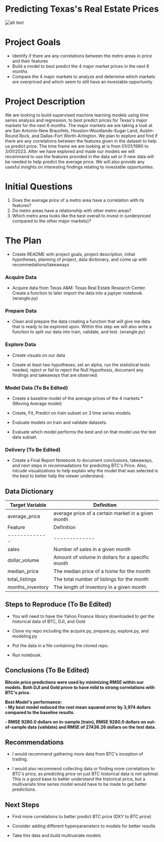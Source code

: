 # <div align="center">Predicting Texas's Real Estate Prices</div>


![alt text](https://cosmic-s3.imgix.net/43a6a620-e671-11eb-b45e-251845c7c90f-TEXAS.png?auto=format&w=1920&q=20)

# Project Goals

 - Identify if there are any correlations between the metro areas in price and their features
 - Build a model to best predict the 4 major market prices in the next 6 months
 - Compare the 4 major markets to analyze and determine which markets are overpriced and which seem to still have an investable opportunity 

# Project Description

We are looking to build supervised machine learning models using time series analysis and regression, to best predict prices for Texas's major markets for the next 6 months. The major markets we are taking a look at are San Antonio-New Braunfels, Houston-Woodlands-Sugar Land, Austin-Round Rock, and Dallas-Fort Worth-Arlington. We plan to explore and find if there are any correlations between the features given in the dataset to help us predict price. The time frame we are looking at is from 01/01/1990 to 3/01/2023. After we have explored and made our models we will recommend to use the features provided in the data set or if new data will be needed to help predict the average price. We will also provide any usesful insights on interesting findings relating to investable opportunties.

# Initial Questions

 1. Does the average price of a metro area have a correlation with its features?
 2. Do metro areas have a relationship with other metro areas?
 3. Which metro area looks like the best overall to invest in (underpriced compared to the other major markets)?


# The Plan

 - Create README with project goals, project description, initial hypotheses, planning of project, data dictionary, and come up with recommedations/takeaways

### Acquire Data
 - Acquire data from Texas A&M: Texas Real Estate Research Center. Create a function to later import the data into a juptyer notebook. (wrangle.py)

### Prepare Data
 - Clean and prepare the data creating a function that will give me data that is ready to be explored upon. Within this step we will also write a function to split our data into train, validate, and test. (wrangle.py) 
 
### Explore Data
- Create visuals on our data 

- Create at least two hypotheses, set an alpha, run the statistical tests needed, reject or fail to reject the Null Hypothesis, document any findings and takeaways that are observed.

### Model Data (To Be Edited)
 - Create a baseline model of the average prices of the 4 markets *(Moving Average model)
 
 - Create, Fit, Predict on train subset on 3 time series models.
 
 - Evaluate models on train and validate datasets.
 
 - Evaluate which model performs the best and on that model use the test data subset.
 
### Delivery (To Be Edited)
 - Create a Final Report Notebook to document conclusions, takeaways, and next steps in recommadations for predicitng BTC's Price. Also, inlcude visualizations to help explain why the model that was selected is the best to better help the viewer understand. 


## Data Dictionary


| Target Variable |     Definition     |
| --------------- | ------------------ |
|      average_price    | average price of a certain market in a given month |
| Feature  | Definition |
| ------------- | ------------- |
| sales | Number of sales in a given month |
| dollar_volume | Amount of volume in dollars for a specific month  |
| median_price | The median price of a home for the month |
| total_listings | The total number of listings for the month |
| months_inventory | The length of inventory in a given month |


## Steps to Reproduce (To Be Edited)

 - You will need to have the Yahoo Finance library downloaded to get the historical data of BTC, DJI, and Gold

- Clone my repo including the acquire.py, prepare.py, explore.py, and modeling.py 

- Put the data in a file containing the cloned repo.

- Run notebook.

## Conclusions (To Be Edited)

**Bitcoin price predictions were used by minimizing RMSE within our models. Both DJI and Gold prove to have mild to strong correlations with BTC's price.**


 
**Best Model's performance:<br>**
**- My best model reduced the root mean squared error by 3,974 dollars compared to the baseline results.**

**- RMSE 9280.0 dollars on in-sample (train), RMSE 9280.0 dollars on out-of-sample data (validate) and RMSE of 27436.26 dollars on the test data.**

## Recommendations
- I would recommend gathering more data from BTC's inception of trading.

- I would also recommend collecting data or finding more correlations to BTC's price, as predicitng price on just BTC historical data is not optimal. This is a good base to better understand the historical price, but a multivariate time series model would have to be made to get better predictions.
## Next Steps

- Find more correlations to better predict BTC price (DXY to BTC price)

- Consider adding different hyperparameters to models for better results
    
- Take this data and build multivariate models
